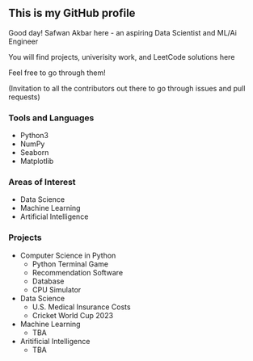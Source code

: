 ## This is my GitHub profile

Good day! Safwan Akbar here - an aspiring Data Scientist and ML/Ai Engineer

You will find projects, univerisity work, and LeetCode solutions here

Feel free to go through them!

(Invitation to all the contributors out there to go through issues and pull requests)

### Tools and Languages

 - Python3
 - NumPy
 - Seaborn
 - Matplotlib

### Areas of Interest

 - Data Science
 - Machine Learning
 - Artificial Intelligence

### Projects

 - Computer Science in Python
    - Python Terminal Game
    - Recommendation Software
    - Database
    - CPU Simulator
 - Data Science
    - U.S. Medical Insurance Costs
    - Cricket World Cup 2023
 - Machine Learning
    - TBA
 - Aritificial Intelligence
    - TBA
